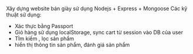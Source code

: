 
Xây dựng website bán giày sử dụng Nodejs + Express + Mongoose
Các kỹ thuật sử dụng: 
- Xác thực bằng Passport
- Giỏ hàng sử dụng localStorage, sync cart từ session vào DB của user
- TÌm kiếm , lọc sản phẩm
- hiển thị thông tin sản phẩm, đánh giá sản phẩm
